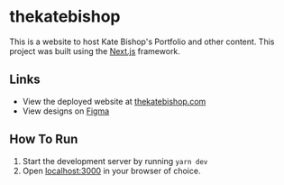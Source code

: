 # thekatebishop

This is a website to host Kate Bishop's Portfolio and other content. This project was built using the [Next.js](https://nextjs.org/) framework.

## Links

- View the deployed website at [thekatebishop.com](https://thekatebishop.com)
- View designs on [Figma](https://www.figma.com/file/m7KD461Pj0cUPPQPSfeNXs/Kate-Bishop-Portfolio?type=design&node-id=0%3A1&mode=design&t=Q5vzuyp8FkggBOHG-1)

## How To Run

1. Start the development server by running `yarn dev`
2. Open [localhost:3000](http://localhost:3000) in your browser of choice.
